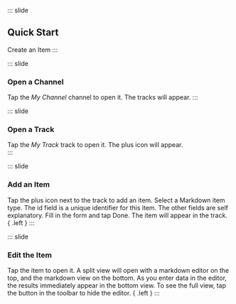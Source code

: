 ::: slide
## Quick Start
Create an Item
:::

::: slide
### Open a Channel
Tap the *My Channel* channel to open it. The tracks will appear. 
:::

::: slide 
### Open a Track
Tap the *My Track* track to open it. The plus icon will appear.    
:::

::: slide 
### Add an Item
Tap the plus icon next to the track to add an item. Select a Markdown item type. The id field is a unique identifier for this item. The other fields are self explanatory. Fill in the form and tap Done. The item will appear in the track. { .left }
:::

::: slide 
### Edit the Item
Tap the item to open it. A split view will open with a markdown editor on the top, and the markdown view on the bottom. As you enter data in the editor, the results immediately appear in the bottom view. To see the full view, tap the button in the toolbar to hide the editor. { .left } 
:::
